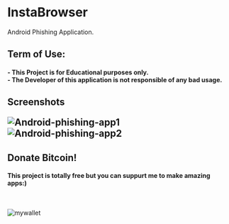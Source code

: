 # InstaBrowser
Android Phishing Application.<br/>
<div>
<h2> Term of Use:
<h4>- This Project is for Educational purposes only.<br/>
  - The Developer of this application is not responsible of any bad usage.</h4>
</div>
<h2>Screenshots

![Android-phishing-app1](https://user-images.githubusercontent.com/47100747/112440719-43e30a00-8d68-11eb-803f-25dceee5e384.jpg)
![Android-phishing-app2](https://user-images.githubusercontent.com/47100747/112440756-4cd3db80-8d68-11eb-88a2-61595b2c9eab.jpg)

<h2>Donate Bitcoin!</h2>
 
  <h4>This project is totally free but you can suppurt me to make amazing apps:)</h4><br>
  
![mywallet](https://user-images.githubusercontent.com/47100747/112452059-d341ea80-8d73-11eb-8c5e-1a73ab172b82.jpg)

